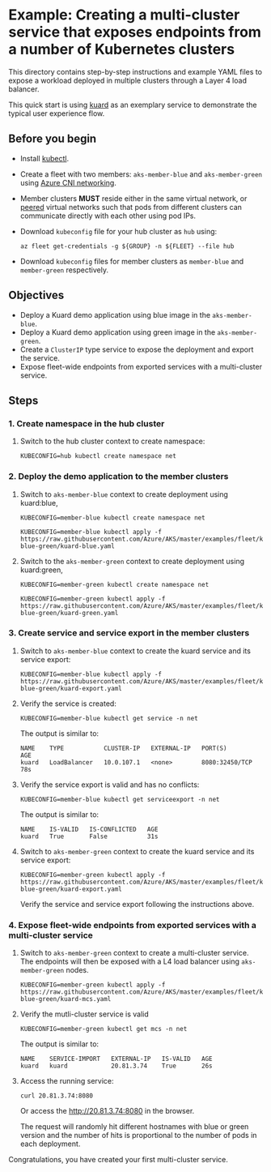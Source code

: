 # Example: Creating a multi-cluster service that exposes endpoints from a number of Kubernetes clusters

This directory contains step-by-step instructions and example YAML files to expose a workload deployed in multiple clusters through a Layer 4 load balancer.

This quick start is using [kuard](https://github.com/kubernetes-up-and-running/kuard) as an exemplary service to demonstrate the typical user experience flow.

## Before you begin
* Install [kubectl](https://kubernetes.io/docs/tasks/tools/).
* Create a fleet with two members: `aks-member-blue` and `aks-member-green` using [Azure CNI networking](https://review.learn.microsoft.com/en-us/azure/aks/configure-azure-cni).
* Member clusters **MUST** reside either in the same virtual network, or [peered](https://docs.microsoft.com/en-us/azure/virtual-network/virtual-network-peering-overview) virtual networks such that pods from different clusters can communicate directly with each other using pod IPs.
* Download `kubeconfig` file for your hub cluster as `hub` using:

  `az fleet get-credentials -g ${GROUP} -n ${FLEET} --file hub`
* Download `kubeconfig` files for member clusters as `member-blue` and `member-green` respectively.

## Objectives
* Deploy a Kuard demo application using blue image in the `aks-member-blue`.
* Deploy a Kuard demo application using green image in the `aks-member-green`.
* Create a `ClusterIP` type service to expose the deployment and export the service.
* Expose fleet-wide endpoints from exported services with a multi-cluster service.

## Steps

### 1. Create namespace in the hub cluster

1. Switch to the hub cluster context to create namespace:

   ```shell
   KUBECONFIG=hub kubectl create namespace net
   ```

### 2. Deploy the demo application to the member clusters

1. Switch to `aks-member-blue` context to create deployment using kuard:blue,

   ```shell
   KUBECONFIG=member-blue kubectl create namespace net

   KUBECONFIG=member-blue kubectl apply -f https://raw.githubusercontent.com/Azure/AKS/master/examples/fleet/kuard-blue-green/kuard-blue.yaml
   ```

2. Switch to the `aks-member-green` context to create deployment using kuard:green,

   ```shell
   KUBECONFIG=member-green kubectl create namespace net

   KUBECONFIG=member-green kubectl apply -f https://raw.githubusercontent.com/Azure/AKS/master/examples/fleet/kuard-blue-green/kuard-green.yaml
   ```

### 3. Create service and service export in the member clusters

1. Switch to `aks-member-blue` context to create the kuard service and its service export:

   ```shell
   KUBECONFIG=member-blue kubectl apply -f https://raw.githubusercontent.com/Azure/AKS/master/examples/fleet/kuard-blue-green/kuard-export.yaml
   ```

2. Verify the service is created:

   ```shell
   KUBECONFIG=member-blue kubectl get service -n net
   ```

    The output is similar to:

    ```console
    NAME    TYPE           CLUSTER-IP   EXTERNAL-IP   PORT(S)          AGE
    kuard   LoadBalancer   10.0.107.1   <none>        8080:32450/TCP   78s
    ```
3. Verify the service export is valid and has no conflicts:

   ```shell
   KUBECONFIG=member-blue kubectl get serviceexport -n net
   ```

   The output is similar to:

    ```console
    NAME    IS-VALID   IS-CONFLICTED   AGE
    kuard   True       False           31s
    ```
4. Switch to `aks-member-green` context to create the kuard service and its service export:   

   ```shell
   KUBECONFIG=member-green kubectl apply -f https://raw.githubusercontent.com/Azure/AKS/master/examples/fleet/kuard-blue-green/kuard-export.yaml
   ```
   
   Verify the service and service export following the instructions above. 

### 4. Expose fleet-wide endpoints from exported services with a multi-cluster service

1. Switch to `aks-member-green` context to create a multi-cluster service. The endpoints will then be exposed with a L4 load balancer using `aks-member-green` nodes.

   ```shell
   KUBECONFIG=member-green kubectl apply -f https://raw.githubusercontent.com/Azure/AKS/master/examples/fleet/kuard-blue-green/kuard-mcs.yaml
   ```
2. Verify the mutli-cluster service is valid

    ```shell
   KUBECONFIG=member-green kubectl get mcs -n net
   ```

   The output is similar to:

   ```console
   NAME    SERVICE-IMPORT   EXTERNAL-IP   IS-VALID   AGE
   kuard   kuard            20.81.3.74    True       26s
   ```
3. Access the running service:

   ```shell
   curl 20.81.3.74:8080
   ```
   Or access the http://20.81.3.74:8080 in the browser.

   The request will randomly hit different hostnames with blue or green version and the number of hits is proportional to the number of pods in each deployment.

Congratulations, you have created your first multi-cluster service.